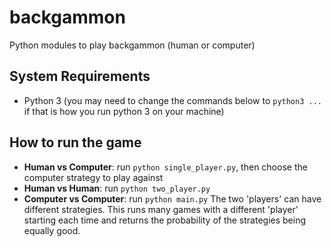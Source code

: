 # backgammon
Python modules to play backgammon (human or computer)

## System Requirements

- Python 3 (you may need to change the commands below to `python3 ...` if that is how you run python 3 on your machine)

## How to run the game

* **Human vs Computer**: run `python single_player.py`, then choose the computer strategy to play against
* **Human vs Human**: run `python two_player.py`
* **Computer vs Computer**: run `python main.py` The two 'players' can have different strategies. 
This runs many games with a different 'player' starting each time and returns the probability of the strategies being equally good.
